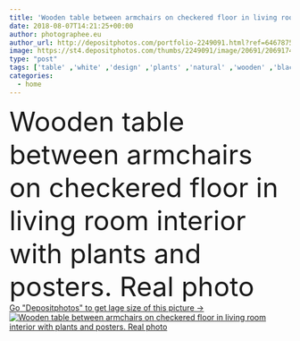 ```yaml
---
title: 'Wooden table between armchairs on checkered floor in living room interior with plants and posters. Real photo'
date: 2018-08-07T14:21:25+00:00
author: photographee.eu
author_url: http://depositphotos.com/portfolio-2249091.html?ref=64678756
image: https://st4.depositphotos.com/thumbs/2249091/image/20691/206917498/api_thumb_450.jpg?forcejpeg=true
type: "post"
tags: ['table' ,'white' ,'design' ,'plants' ,'natural' ,'wooden' ,'black' ,'modern' ,'interior' ,'home' ,'flat' ,'furniture' ,'grey' ,'simple' ,'room' ,'floor' ,'contrast' ,'living' ,'apartment' ,'loft' ,'checkered' ,'minimal' ,'armchairs' ,'posters' ]
categories: 
  - home
---
```

<div aling="center">
            <font size="60"> Wooden table between armchairs on checkered floor in living room interior with plants and posters. Real photo</font>   
</div>
<div>
    <a href='https://depositphotos.com/206917498/stock-photo-wooden-table-armchairs-checkered-floor.html?ref=64678756' target=_blank > Go "Depositphotos" to get lage size of this picture ->
        <img href='https://depositphotos.com/206917498/stock-photo-wooden-table-armchairs-checkered-floor.html?ref=64678756' src='https://st4.depositphotos.com/2249091/20691/i/950/depositphotos_206917498-stock-photo-wooden-table-armchairs-checkered-floor.jpg?forcejpeg=true' alt='Wooden table between armchairs on checkered floor in living room interior with plants and posters. Real photo' >
    </a>
</div>
